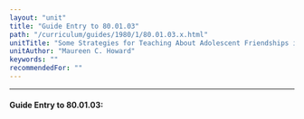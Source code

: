 ```yaml
---
layout: "unit"
title: "Guide Entry to 80.01.03"
path: "/curriculum/guides/1980/1/80.01.03.x.html"
unitTitle: "Some Strategies for Teaching About Adolescent Friendships in Literature"
unitAuthor: "Maureen C. Howard"
keywords: ""
recommendedFor: ""
---
```

<body>
<hr/>
<h4>
Guide Entry to 80.01.03:
</h4>
</body>